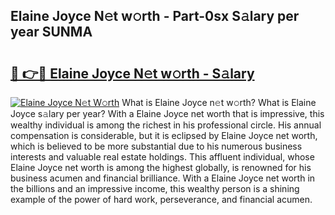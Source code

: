 ## Elaine Joyce N𝚎t w𝚘rth - Part-0sx S𝚊lary per year SUNMA

# <h2><a href="http://gc2fq12.nevu.top/?p=Elaine+Joyce">🔗 👉🔴 Elaine Joyce N𝚎t w𝚘rth - S𝚊lary</a></h2>

[![Elaine Joyce N𝚎t W𝚘rth](https://i.imgur.com/Oavwk0R.jpeg)](http://gc2fq12.nevu.top/?p=Elaine+Joyce)
What is Elaine Joyce n𝚎t w𝚘rth? What is Elaine Joyce s𝚊lary per year?
With a Elaine Joyce net worth that is impressive, this wealthy individual is among the richest in his professional circle. His annual compensation is considerable, but it is eclipsed by Elaine Joyce net worth, which is believed to be more substantial due to his numerous business interests and valuable real estate holdings. This affluent individual, whose Elaine Joyce net worth is among the highest globally, is renowned for his business acumen and financial brilliance. With a Elaine Joyce net worth in the billions and an impressive income, this wealthy person is a shining example of the power of hard work, perseverance, and financial acumen.
